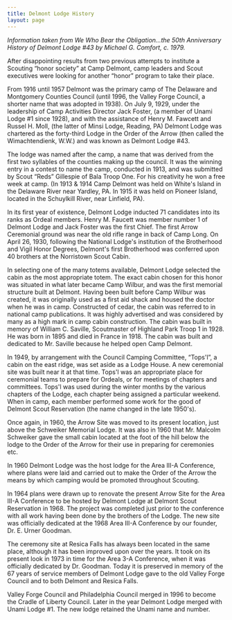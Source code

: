 ```yaml
---
title: Delmont Lodge History
layout: page
---
```


*Information taken from We Who Bear the Obligation…the 50th Anniversary History of Delmont Lodge #43 by Michael G. Comfort, c. 1979.*

After disappointing results from two previous attempts to institute a Scouting “honor society” at Camp Delmont, camp leaders and Scout executives were looking for another “honor” program to take their place.

From 1916 until 1957 Delmont was the primary camp of The Delaware and Montgomery Counties Council (until 1996, the Valley Forge Council, a shorter name that was adopted in 1938). On July 9, 1929, under the leadership of Camp Activities Director Jack Foster, (a member of Unami Lodge #1 since 1928), and with the assistance of Henry M. Fawcett and Russel H. Moll, (the latter of Minsi Lodge, Reading, PA) Delmont Lodge was chartered as the forty-third Lodge in the Order of the Arrow (then called the Wimachtendienk, W.W.) and was known as Delmont Lodge #43.

The lodge was named after the camp, a name that was derived from the first two syllables of the counties making up the council. It was the winning entry in a contest to name the camp, conducted in 1913, and was submitted by Scout “Reds” Gillespie of Bala Troop One. For his creativity he won a free week at camp. (In 1913 & 1914 Camp Delmont was held on White's Island in the Delaware River near Yardley, PA. In 1915 it was held on Pioneer Island, located in the Schuylkill River, near Linfield, PA).

In its first year of existence, Delmont Lodge inducted 71 candidates into its ranks as Ordeal members. Henry M. Faucett was member number 1 of Delmont Lodge and Jack Foster was the first Chief. The first Arrow Ceremonial ground was near the old rifle range in back of Camp Long. On April 26, 1930, following the National Lodge's institution of the Brotherhood and Vigil Honor Degrees, Delmont's first Brotherhood was conferred upon 40 brothers at the Norristown Scout Cabin.

In selecting one of the many totems available, Delmont Lodge selected the cabin as the most appropriate totem. The exact cabin chosen for this honor was situated in what later became Camp Wilbur, and was the first memorial structure built at Delmont. Having been built before Camp Wilbur was created, it was originally used as a first aid shack and housed the doctor when he was in camp. Constructed of cedar, the cabin was referred to in national camp publications. It was highly advertised and was considered by many as a high mark in camp cabin construction. The cabin was built in memory of William C. Saville, Scoutmaster of Highland Park Troop 1 in 1928. He was born in 1895 and died in France in 1918. The cabin was built and dedicated to Mr. Saville because he helped open Camp Delmont.

In 1949, by arrangement with the Council Camping Committee, “Tops'l”, a cabin on the east ridge, was set aside as a Lodge House. A new ceremonial site was built near it at that time. Tops'l was an appropriate place for ceremonial teams to prepare for Ordeals, or for meetings of chapters and committees. Tops'l was used during the winter months by the various chapters of the Lodge, each chapter being assigned a particular weekend. When in camp, each member performed some work for the good of Delmont Scout Reservation (the name changed in the late 1950's).

Once again, in 1960, the Arrow Site was moved to its present location, just above the Schweiker Memorial Lodge. It was also in 1960 that Mr. Malcolm Schweiker gave the small cabin located at the foot of the hill below the lodge to the Order of the Arrow for their use in preparing for ceremonies etc.

In 1960 Delmont Lodge was the host lodge for the Area III-A Conference, where plans were laid and carried out to make the Order of the Arrow the means by which camping would be promoted throughout Scouting.

In 1964 plans were drawn up to renovate the present Arrow Site for the Area III-A Conference to be hosted by Delmont Lodge at Delmont Scout Reservation in 1968. The project was completed just prior to the conference with all work having been done by the brothers of the Lodge. The new site was officially dedicated at the 1968 Area III-A Conference by our founder, Dr. E. Urner Goodman.

The ceremony site at Resica Falls has always been located in the same place, although it has been improved upon over the years. It took on its present look in 1973 in time for the Area 3-A Conference, when it was officially dedicated by Dr. Goodman. Today it is preserved in memory of the 67 years of service members of Delmont Lodge gave to the old Valley Forge Council and to both Delmont and Resica Falls.

Valley Forge Council and Philadelphia Council merged in 1996 to become the Cradle of Liberty Council. Later in the year Delmont Lodge merged with Unami Lodge #1. The new lodge retained the Unami name and number.